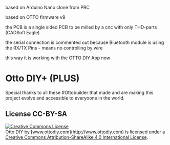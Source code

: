 based on Arduino Nano clone from PRC

based on OTTO firmware v9

the PCB is a single sided PCB to be milled by a cnc with only THD-parts (CADSoft Eagle)

the serial connection is commented out because Bluetooth module is using the RX/TX Pins - means no controlling by wire

this way it is working with the OTTO DIY App now
###


# Otto DIY+ (PLUS)

Special thanks to all these #Ottobuilder that made and are making this project evolve and accessible to everyoone in the world.


## License CC-BY-SA
<a rel="license" href="http://creativecommons.org/licenses/by-sa/4.0/"><img alt="Creative Commons License" style="border-width:0" src="https://i.creativecommons.org/l/by-sa/4.0/88x31.png" /></a><br /><span xmlns:dct="http://purl.org/dc/terms/" property="dct:title">Otto DIY</span> by <a xmlns:cc="http://creativecommons.org/ns#"  property="cc:attributionName"> [www.ottodiy.com](http://www.ottodiy.com) </a> is licensed under a <a rel="license" href="http://creativecommons.org/licenses/by-sa/4.0/">Creative Commons Attribution-ShareAlike 4.0 International License</a>.
